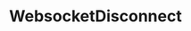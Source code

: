 ---
name: WebsocketDisconnect
title: WebsocketDisconnect
description: Disconnect a configured WebSocket client
parameters:
  - import: WebsocketClientConnection
example: |
    using System;
    public class CPHInline
    {
        public bool Execute()
        {
            //Disconnect the websocket client with index 0
            //Index is from top to bottom of the clients list, starting at 0
            CPH.WebsocketDisconnect(0);
            
            return true;
        }
    }
---